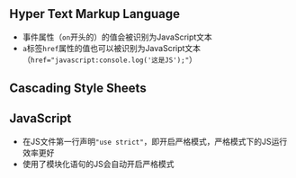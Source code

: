 # 
## Hyper Text Markup Language
- 事件属性（`on`开头的）的值会被识别为JavaScript文本
- `a`标签`href`属性的值也可以被识别为JavaScript文本（`href="javascript:console.log('这是JS');"`）
## Cascading Style Sheets

## JavaScript
- 在JS文件第一行声明`"use strict"`，即开启严格模式，严格模式下的JS运行效率更好
- 使用了模块化语句的JS会自动开启严格模式
